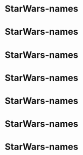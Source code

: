 # StarWars-names
# StarWars-names
# StarWars-names
# StarWars-names
# StarWars-names
# StarWars-names
# StarWars-names
